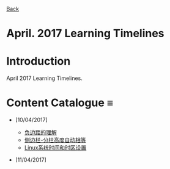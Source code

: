 [Back](index.md)

# April. 2017 Learning Timelines

# Introduction

April 2017 Learning Timelines.


# Content Catalogue <a id="≡">≡</a>

- [10/04/2017]
    + [负边距的理解](../../articles/front-end/css/负边距的理解.md)
    + [侧边栏-分栏高度自动相等](../../articles/front-end/css/侧边栏-分栏高度自动相等.md)
    + [Linux系统时间和时区设置](../../articles/linux/date-time.md)


- [11/04/2017]

